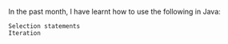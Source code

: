 In the past month, I have learnt how to use the following in Java:

    Selection statements
    Iteration
